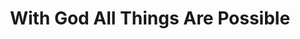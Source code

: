 ---
title: "With God All Things Are Possible"
url: /accra/with-god-all-things-are-possible-edward-akuffo-addo-street/
shop: Kiosk
---